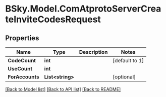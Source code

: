 # BSky.Model.ComAtprotoServerCreateInviteCodesRequest

## Properties

Name | Type | Description | Notes
------------ | ------------- | ------------- | -------------
**CodeCount** | **int** |  | [default to 1]
**UseCount** | **int** |  | 
**ForAccounts** | **List&lt;string&gt;** |  | [optional] 

[[Back to Model list]](../README.md#documentation-for-models) [[Back to API list]](../README.md#documentation-for-api-endpoints) [[Back to README]](../README.md)

